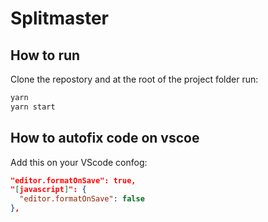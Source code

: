 # Splitmaster

## How to run

Clone the repostory and at the root of the project folder run:

```sh
yarn
yarn start
```

## How to autofix code on vscoe

Add this on your VScode confog:

```json
"editor.formatOnSave": true,
"[javascript]": {
  "editor.formatOnSave": false
},
```
